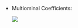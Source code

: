 * Multiominal Coefficients:

    ![](https://latex.codecogs.com/gif.latex?\binom{n}{n_{1},&space;n_{2},&space;..,&space;n_{m}})
